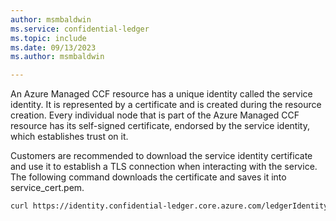 ```yaml
---
author: msmbaldwin
ms.service: confidential-ledger
ms.topic: include
ms.date: 09/13/2023
ms.author: msmbaldwin

---
```


An Azure Managed CCF resource has a unique identity called the service identity. It is represented by a certificate and is created during the resource creation. Every individual node that is part of the Azure Managed CCF resource has its self-signed certificate, endorsed by the service identity, which establishes trust on it. 

Customers are recommended to download the service identity certificate and use it to establish a TLS connection when interacting with the service. The following command downloads the certificate and saves it into service_cert.pem.

```Bash
curl https://identity.confidential-ledger.core.azure.com/ledgerIdentity/confidentialbillingapp --silent | jq ' .ledgerTlsCertificate' | xargs echo -e > service_cert.pem
```
